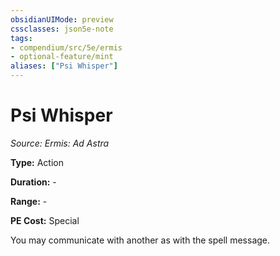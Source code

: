 ```yaml
---
obsidianUIMode: preview
cssclasses: json5e-note
tags:
- compendium/src/5e/ermis
- optional-feature/mint
aliases: ["Psi Whisper"]
---
```

# Psi Whisper
*Source: Ermis: Ad Astra* 

**Type:** Action

**Duration:** -

**Range:** -

**PE Cost:** Special

You may communicate with another as with the spell message.